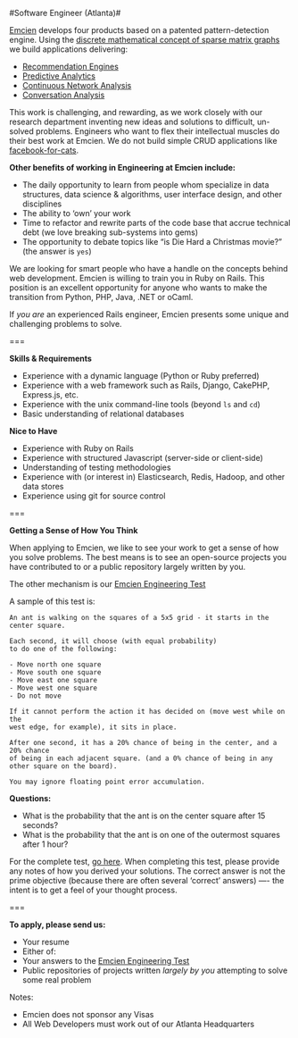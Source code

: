 #Software Engineer (Atlanta)#

[Emcien](http://emcien.com) develops four products based on a patented pattern-detection engine. Using the [discrete mathematical concept of sparse matrix graphs](http://emcien.com/technology/) we build applications delivering:
  
  * [Recommendation Engines](http://emcien.com/use-cases/recommendation-engine/) 
  * [Predictive Analytics](http://emcien.com/use-cases/predictive-analytics/)
  * [Continuous Network Analysis](http://emcien.com/use-cases/continuous-network-analysis/)
  * [Conversation Analysis](http://emcien.com/use-cases/conversation-analysis/)

This work is challenging, and rewarding, as we work closely with our research department inventing new ideas and solutions to difficult, un-solved problems. Engineers who want to flex their intellectual muscles do their best work at Emcien. We do not build simple CRUD applications like [facebook-for-cats](http://catmoji.com).

**Other benefits of working in Engineering at Emcien include:**

  * The daily opportunity to learn from people whom specialize in data structures, data science & algorithms, user interface design, and other disciplines
  * The ability to ‘own’ your work
  * Time to refactor and rewrite parts of the code base that accrue technical debt (we love breaking sub-systems into gems)
  * The opportunity to debate topics like “is Die Hard a Christmas movie?” (the answer is `yes`)

We are looking for smart people who have a handle on the concepts behind web development. Emcien is willing to train you in Ruby on Rails. This position is an excellent opportunity for anyone who wants to make the transition from Python, PHP, Java, .NET or oCaml.

If _you are_ an experienced Rails engineer, Emcien presents some unique and challenging problems to solve.

===

**Skills & Requirements**
  * Experience with a dynamic language (Python or Ruby preferred)
  * Experience with a web framework such as Rails, Django, CakePHP, Express.js, etc.
  * Experience with the unix command-line tools (beyond `ls` and `cd`)
  * Basic understanding of relational databases

**Nice to Have**
  * Experience with Ruby on Rails
  * Experience with structured Javascript (server-side or client-side)
  * Understanding of testing methodologies
  * Experience with (or interest in) Elasticsearch, Redis, Hadoop, and other data stores
  * Experience using git for source control

===

**Getting a Sense of How You Think**

When applying to Emcien, we like to see your work to get a sense of how you solve problems. The best means is to see an open-source projects you have contributed to or a public repository largely written by you.

The other mechanism is our [Emcien Engineering Test](https://github.com/emcien/jobs/blob/master/engineering-test.md)

A sample of this test is:

```
An ant is walking on the squares of a 5x5 grid - it starts in the center square.

Each second, it will choose (with equal probability)
to do one of the following:

- Move north one square
- Move south one square
- Move east one square
- Move west one square
- Do not move

If it cannot perform the action it has decided on (move west while on the 
west edge, for example), it sits in place.

After one second, it has a 20% chance of being in the center, and a 20% chance
of being in each adjacent square. (and a 0% chance of being in any
other square on the board).

You may ignore floating point error accumulation.
```

**Questions:**
- What is the probability that the ant is on the center square after 15 seconds?
- What is the probability that the ant is on one of the outermost squares after 1 hour?

For the complete test, [go here](https://github.com/emcien/jobs/blob/master/engineering-test.md). When completing this test, please provide any notes of how you derived your solutions. The correct answer is not the prime objective (because there are often several ‘correct’ answers) —- the intent is to get a feel of your thought process.

===

**To apply, please send us:**
  * Your resume
  * Either of:
   * Your answers to the [Emcien Engineering Test](https://github.com/emcien/jobs/blob/master/engineering-test.md)
   * Public repositories of projects written _largely by you_ attempting to solve some real problem

Notes:
  * Emcien does not sponsor any Visas
  * All Web Developers must work out of our Atlanta Headquarters
